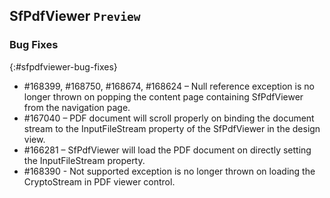 ## SfPdfViewer `Preview`

### Bug Fixes
{:#sfpdfviewer-bug-fixes}

* \#168399, \#168750, \#168674, \#168624 – Null reference exception is no longer thrown on popping the content page containing SfPdfViewer from the navigation page. 
* \#167040 – PDF document will scroll properly on binding the document stream to the InputFileStream property of the SfPdfViewer in the design view.
* \#166281 – SfPdfViewer will load the PDF document on directly setting the InputFileStream property.
* \#168390 - Not supported exception is no longer thrown on loading the CryptoStream in PDF viewer control.
